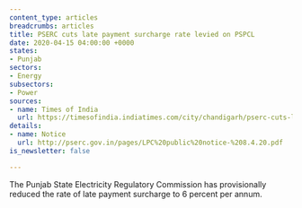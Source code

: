 ```yaml
---
content_type: articles
breadcrumbs: articles
title: PSERC cuts late payment surcharge rate levied on PSPCL
date: 2020-04-15 04:00:00 +0000
states:
- Punjab
sectors:
- Energy
subsectors:
- Power
sources:
- name: Times of India
  url: https://timesofindia.indiatimes.com/city/chandigarh/pserc-cuts-late-payment-surcharge-rate-levied-on-pspcl/articleshow/75056340.cms
details:
- name: Notice
  url: http://pserc.gov.in/pages/LPC%20public%20notice-%208.4.20.pdf
is_newsletter: false

---
```

The Punjab State Electricity Regulatory Commission has provisionally reduced the rate of late payment surcharge to 6 percent per annum.
